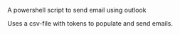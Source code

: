 A powershell script to send email using outlook

Uses a csv-file with tokens to populate and send emails.

